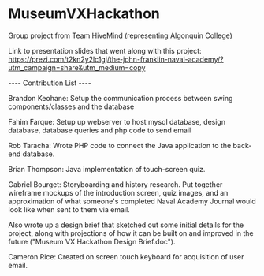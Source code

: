 # MuseumVXHackathon
Group project from Team HiveMind (representing Algonquin College)

Link to presentation slides that went along with this project: https://prezi.com/t2kn2y2lc1gj/the-john-franklin-naval-academy/?utm_campaign=share&utm_medium=copy

---- Contribution List ----

Brandon Keohane: Setup the communication process between swing components/classes and the database

Fahim Farque: Setup up webserver to host mysql database, design database, database queries and php code to send email

Rob Taracha: Wrote PHP code to connect the Java application to the back-end database.

Brian Thompson: Java implementation of touch-screen quiz.

Gabriel Bourget: Storyboarding and history research. Put together wireframe mockups of the introduction screen, quiz images, and an approximation of what someone's completed Naval Academy Journal would look like when sent to them via email.

Also wrote up a design brief that sketched out some initial details for the project, along with projections of how it can be built on and improved in the future ("Museum VX Hackathon Design Brief.doc").

Cameron Rice: Created on screen touch keyboard for acquisition of user email.
